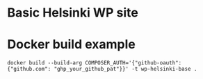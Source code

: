# Basic Helsinki WP site


# Docker build example
    docker build --build-arg COMPOSER_AUTH='{"github-oauth": {"github.com": "ghp_your_github_pat"}}' -t wp-helsinki-base .